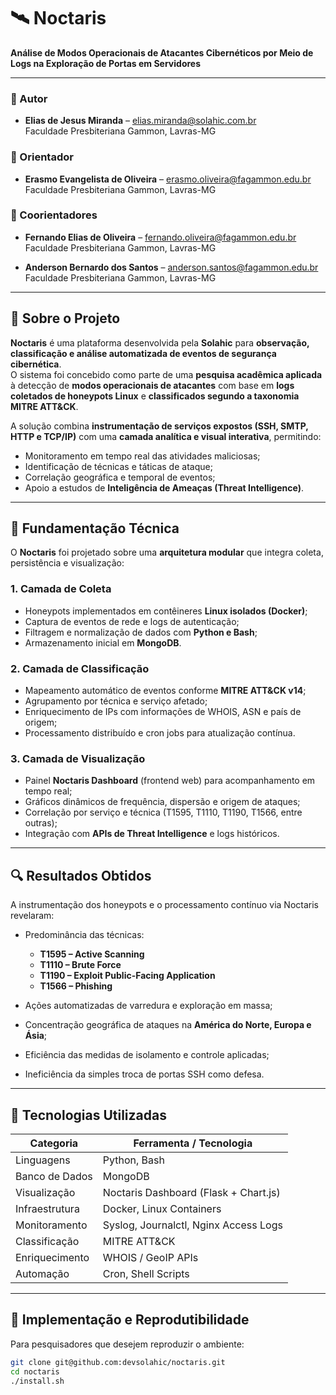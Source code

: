 # 🛰️ Noctaris

**Análise de Modos Operacionais de Atacantes Cibernéticos por Meio de Logs na Exploração de Portas em Servidores**

---

### 👥 Autor

- **Elias de Jesus Miranda** – [elias.miranda@solahic.com.br](mailto:elias.miranda@solahic.com.br)  
  Faculdade Presbiteriana Gammon, Lavras-MG  

### 👥 Orientador 
- **Erasmo Evangelista de Oliveira** – [erasmo.oliveira@fagammon.edu.br](mailto:erasmo.oliveira@fagammon.edu.br)  
  Faculdade Presbiteriana Gammon, Lavras-MG  

### 👥 Coorientadores
- **Fernando Elias de Oliveira** – [fernando.oliveira@fagammon.edu.br](mailto:fernando.oliveira@fagammon.edu.br)  
  Faculdade Presbiteriana Gammon, Lavras-MG  

- **Anderson Bernardo dos Santos** – [anderson.santos@fagammon.edu.br](mailto:anderson.santos@fagammon.edu.br)  
  Faculdade Presbiteriana Gammon, Lavras-MG  

---

## 🧩 Sobre o Projeto

**Noctaris** é uma plataforma desenvolvida pela **Solahic** para **observação, classificação e análise automatizada de eventos de segurança cibernética**.  
O sistema foi concebido como parte de uma **pesquisa acadêmica aplicada** à detecção de **modos operacionais de atacantes** com base em **logs coletados de honeypots Linux** e **classificados segundo a taxonomia MITRE ATT&CK**.

A solução combina **instrumentação de serviços expostos (SSH, SMTP, HTTP e TCP/IP)** com uma **camada analítica e visual interativa**, permitindo:
- Monitoramento em tempo real das atividades maliciosas;
- Identificação de técnicas e táticas de ataque;
- Correlação geográfica e temporal de eventos;
- Apoio a estudos de **Inteligência de Ameaças (Threat Intelligence)**.

---

## 🧠 Fundamentação Técnica

O **Noctaris** foi projetado sobre uma **arquitetura modular** que integra coleta, persistência e visualização:

### 1. **Camada de Coleta**
- Honeypots implementados em contêineres **Linux isolados (Docker)**;
- Captura de eventos de rede e logs de autenticação;
- Filtragem e normalização de dados com **Python e Bash**;
- Armazenamento inicial em **MongoDB**.

### 2. **Camada de Classificação**
- Mapeamento automático de eventos conforme **MITRE ATT&CK v14**;
- Agrupamento por técnica e serviço afetado;
- Enriquecimento de IPs com informações de WHOIS, ASN e país de origem;
- Processamento distribuído e cron jobs para atualização contínua.

### 3. **Camada de Visualização**
- Painel **Noctaris Dashboard** (frontend web) para acompanhamento em tempo real;
- Gráficos dinâmicos de frequência, dispersão e origem de ataques;
- Correlação por serviço e técnica (T1595, T1110, T1190, T1566, entre outras);
- Integração com **APIs de Threat Intelligence** e logs históricos.

---

## 🔍 Resultados Obtidos

A instrumentação dos honeypots e o processamento contínuo via Noctaris revelaram:

- Predominância das técnicas:
  - **T1595 – Active Scanning**
  - **T1110 – Brute Force**
  - **T1190 – Exploit Public-Facing Application**
  - **T1566 – Phishing**

- Ações automatizadas de varredura e exploração em massa;
- Concentração geográfica de ataques na **América do Norte, Europa e Ásia**;
- Eficiência das medidas de isolamento e controle aplicadas;
- Ineficiência da simples troca de portas SSH como defesa.

---

## 🧰 Tecnologias Utilizadas

| Categoria | Ferramenta / Tecnologia |
|------------|--------------------------|
| Linguagens | Python, Bash |
| Banco de Dados | MongoDB |
| Visualização | Noctaris Dashboard (Flask + Chart.js) |
| Infraestrutura | Docker, Linux Containers |
| Monitoramento | Syslog, Journalctl, Nginx Access Logs |
| Classificação | MITRE ATT&CK |
| Enriquecimento | WHOIS / GeoIP APIs |
| Automação | Cron, Shell Scripts |

---

## 🧪 Implementação e Reprodutibilidade

Para pesquisadores que desejem reproduzir o ambiente:

```bash
git clone git@github.com:devsolahic/noctaris.git
cd noctaris
./install.sh


